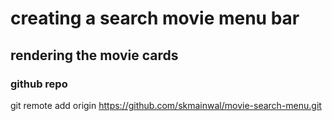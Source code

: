 # creating a search movie menu bar

## rendering the movie cards

### github repo

git remote add origin https://github.com/skmainwal/movie-search-menu.git
